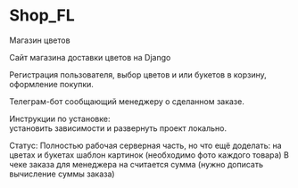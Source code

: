 # Shop_FL
 Магазин цветов
 
 Сайт магазина доставки цветов на Django
 
 Регистрация пользователя, выбор цветов и или букетов в корзину,
 оформление покупки.
 
 Телеграм-бот сообщающий менеджеру о сделанном заказе.

 Инструкции по установке:  
 установить зависимости и развернуть проект локально.

 Статус: Полностью рабочая серверная часть, но что ещё доделать: 
 на цветах и букетах шаблон картинок (необходимо фото каждого товара) 
 В чеке заказа для менеджера на считается сумма (нужно дописать вычисление суммы заказа)
